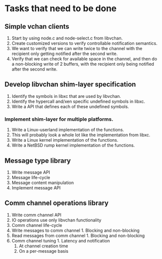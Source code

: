 # Tasks that need to be done

## Simple vchan clients

1. Start by using node.c and node-select.c from libvchan.
1. Create customized versions to verify controllable notification semantics.
  1. We want to verify that we can write twice to the channel with the
     recipient only getting notified after the second write.
  1. Verify that we can check for available space in the channel, and then do a
     non-blocking write of 2 buffers, with the recipient only being notified
     after the second write.  


## Develop libvchan shim-layer specification

1. Identify the symbols in libxc that are used by libvchan.
1. Identify the hypercall and/xen specific undefined symbols in libxc.
  1. Write a API that defines each of these undefined symbols.


### Implement shim-layer for multiple platforms.

1. Write a Linux-userland implementation of the functions.
  1. This will probably look a whole lot like the implementation from libxc.
1. Write a Linux kernel implementation of the functions.
1. Write a NetBSD rump kernel implementation of the functions.

## Message type library

1. Write message API
  1. Message life-cycle
  1. Message content manipulation
1. Implement message API

## Comm channel operations library

1. Write comm channel API
  1. IO operations use only libvchan functionality
  1. Comm channel life-cycle
  1. Write messages to comm channel
    1. Blocking and non-blocking
  1. Read messages from comm channel
    1. Blocking and non-blocking
  1. Comm channel tuning
    1. Latency and notification
       1. At channel creation time
       1. On a per-message basis


